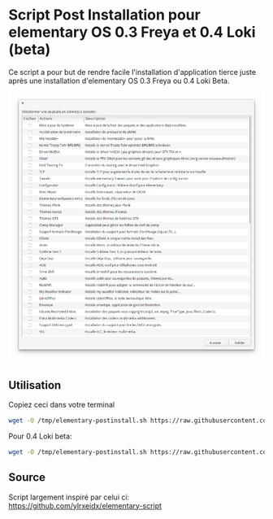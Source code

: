 # Script Post Installation pour elementary OS 0.3 Freya et 0.4 Loki (beta)

Ce script a pour but de rendre facile l'installation d'application tierce juste après une installation
d'elementary OS 0.3 Freya ou 0.4 Loki Beta.

![Screenshot](elementary-postinstall.png)

## Utilisation

Copiez ceci dans votre terminal

```bash
wget -O /tmp/elementary-postinstall.sh https://raw.githubusercontent.com/Devil505/elementaryos-postinstall/master/elementary_freya-postinstall.sh && chmod +x /tmp/elementary_freya-postinstall.sh && /tmp/elementary_freya-postinstall.sh
``` 

Pour 0.4 Loki beta:

```bash
wget -O /tmp/elementary-postinstall.sh https://raw.githubusercontent.com/Devil505/elementaryos-postinstall/master/elementary_loki-postinstall.sh && chmod +x /tmp/elementary_loki-postinstall.sh && /tmp/elementary_loki-postinstall.sh
``` 

## Source
Script largement inspiré par celui ci:
https://github.com/ylrxeidx/elementary-script
